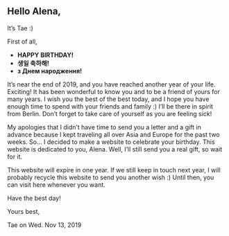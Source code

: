 ## Hello Alena,

It’s Tae :)

First of all,

* **HAPPY BIRTHDAY!**
* **생일 축하해!**
* **з Днем народження!**

It’s near the end of 2019, and you have reached another year of your life. Exciting! It has been wonderful to know you and to be a friend of yours for many years. I wish you the best of the best today, and I hope you have enough time to spend with your friends and family :) I’ll be there in spirit from Berlin. Don’t forget to take care of yourself as you are feeling sick!

My apologies that I didn’t have time to send you a letter and a gift in advance because I kept traveling all over Asia and Europe for the past two weeks. So… I decided to make a website to celebrate your birthday. This website is dedicated to you, Alena. Well, I’ll still send you a real gift, so wait for it.

This website will expire in one year. If we still keep in touch next year, I will probably recycle this website to send you another wish :) Until then, you can visit here whenever you want.

Have the best day!

Yours best,

Tae on Wed. Nov 13, 2019
